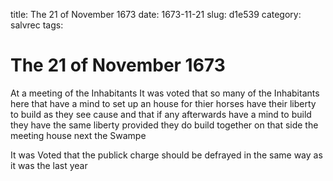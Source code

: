 title: The 21 of November 1673
date: 1673-11-21
slug: d1e539
category: salvrec
tags: 


<div markdown class="doc" id="d1e539">


# The 21 of November 1673

At a meeting of the Inhabitants It was voted that so many of the Inhabitants here that have a mind to set up an house for thier horses have their liberty to build as they see cause and that if any afterwards have a mind to build they have the same liberty provided they do build together on that side the meeting house next the Swampe

It was Voted that the publick charge should be defrayed in the same way as it was the last year
</div>